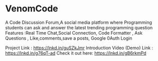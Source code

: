 # VenomCode 
A Code Discussion Forum,A social media platform where Programming students can ask and answer the latest trending programming question
Features :Real Time Chat,Social Connection, Code Formatter , Ask Questions , Like,comments,save a posts, Google 0Auth Login

Project Link : https://lnkd.in/guSZkJmr
Introduction Video (Demo) Link : https://lnkd.in/g76qT-ad
Check it out here: https://lnkd.in/gB6rkmPd
